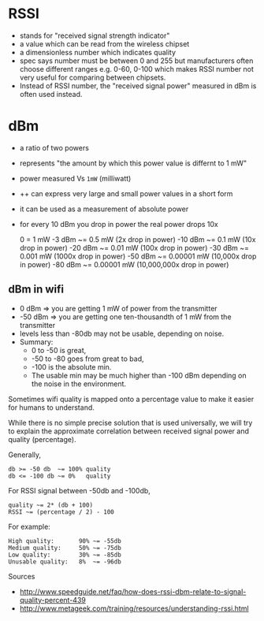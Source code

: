 # RSSI

* stands for "received signal strength indicator"
* a value which can be read from the wireless chipset
* a dimensionless number which indicates quality
* spec says number must be between 0 and 255 but manufacturers often choose
  different ranges e.g. 0-60, 0-100 which makes RSSI number not very useful for
  comparing between chipsets.
* Instead of RSSI number, the "received signal power" measured in dBm is often used instead.

# dBm

* a ratio of two powers
* represents "the amount by which this power value is differnt to 1 mW"
* power measured Vs `1mW` (milliwatt)
* ++ can express very large and small power values in a short form
* it can be used as a measurement of absolute power
* for every 10 dBm you drop in power the real power drops 10x

    0       = 1 mW
    -3 dBm  ~= 0.5 mW (2x drop in power)
    -10 dBm ~= 0.1 mW (10x drop in power)
    -20 dBm ~= 0.01 mW (100x drop in power)
    -30 dBm ~= 0.001 mW (1000x drop in power)
    -50 dBm ~= 0.00001 mW (10,000x drop in power)
    -80 dBm ~= 0.00001 mW (10,000,000x drop in power)

## dBm in wifi

* 0 dBm => you are getting 1 mW of power from the transmitter
* -50 dBm => you are getting one ten-thousandth of 1 mW from the transmitter
* levels less than -80db may not be usable, depending on noise.
* Summary:
    * 0 to -50 is great,
    * -50 to -80 goes from great to bad,
    * -100 is the absolute min.
    * The usable min may be much higher than -100 dBm depending on the noise in the environment.

Sometimes wifi quality is mapped onto a percentage value to make it easier for humans to understand.

While there is no simple precise solution that is used universally, we will try
to explain the approximate correlation between received signal power and quality
(percentage).

Generally,

    db >= -50 db  ~= 100% quality
    db <= -100 db ~= 0%   quality

For RSSI signal between -50db and -100db,

    quality ~= 2* (db + 100)
    RSSI ~= (percentage / 2) - 100

For example:

    High quality:       90% ~= -55db
    Medium quality:     50% ~= -75db
    Low quality:        30% ~= -85db
    Unusable quality:   8%  ~= -96db

Sources

* http://www.speedguide.net/faq/how-does-rssi-dbm-relate-to-signal-quality-percent-439
* http://www.metageek.com/training/resources/understanding-rssi.html

